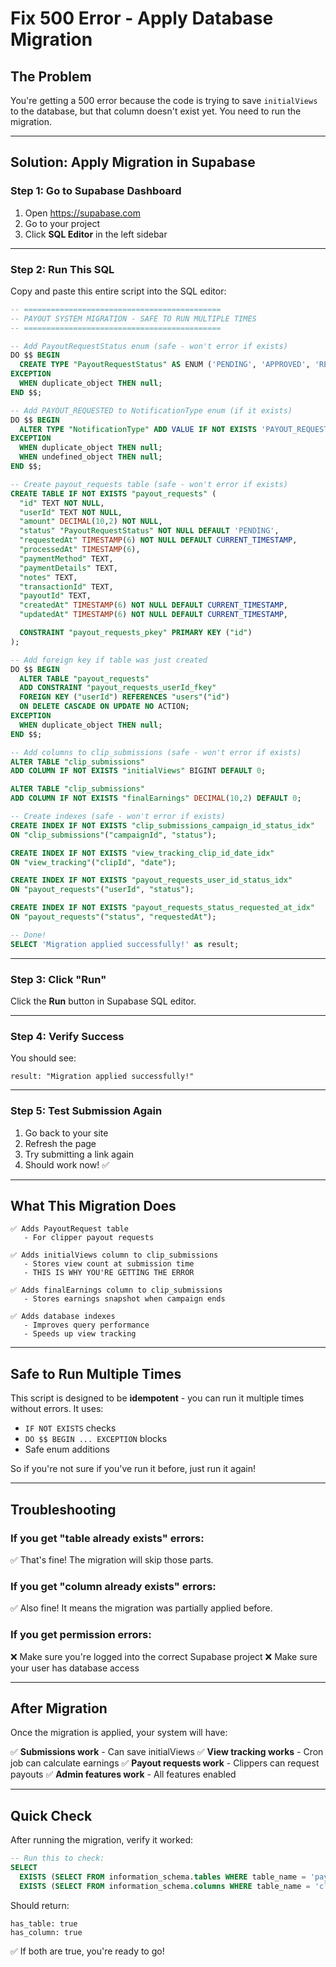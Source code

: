 # Fix 500 Error - Apply Database Migration

## The Problem

You're getting a 500 error because the code is trying to save `initialViews` to the database, but that column doesn't exist yet. You need to run the migration.

---

## Solution: Apply Migration in Supabase

### Step 1: Go to Supabase Dashboard

1. Open https://supabase.com
2. Go to your project
3. Click **SQL Editor** in the left sidebar

---

### Step 2: Run This SQL

Copy and paste this entire script into the SQL editor:

```sql
-- ============================================
-- PAYOUT SYSTEM MIGRATION - SAFE TO RUN MULTIPLE TIMES
-- ============================================

-- Add PayoutRequestStatus enum (safe - won't error if exists)
DO $$ BEGIN
  CREATE TYPE "PayoutRequestStatus" AS ENUM ('PENDING', 'APPROVED', 'REJECTED', 'COMPLETED');
EXCEPTION
  WHEN duplicate_object THEN null;
END $$;

-- Add PAYOUT_REQUESTED to NotificationType enum (if it exists)
DO $$ BEGIN
  ALTER TYPE "NotificationType" ADD VALUE IF NOT EXISTS 'PAYOUT_REQUESTED';
EXCEPTION
  WHEN duplicate_object THEN null;
  WHEN undefined_object THEN null;
END $$;

-- Create payout_requests table (safe - won't error if exists)
CREATE TABLE IF NOT EXISTS "payout_requests" (
  "id" TEXT NOT NULL,
  "userId" TEXT NOT NULL,
  "amount" DECIMAL(10,2) NOT NULL,
  "status" "PayoutRequestStatus" NOT NULL DEFAULT 'PENDING',
  "requestedAt" TIMESTAMP(6) NOT NULL DEFAULT CURRENT_TIMESTAMP,
  "processedAt" TIMESTAMP(6),
  "paymentMethod" TEXT,
  "paymentDetails" TEXT,
  "notes" TEXT,
  "transactionId" TEXT,
  "payoutId" TEXT,
  "createdAt" TIMESTAMP(6) NOT NULL DEFAULT CURRENT_TIMESTAMP,
  "updatedAt" TIMESTAMP(6) NOT NULL DEFAULT CURRENT_TIMESTAMP,

  CONSTRAINT "payout_requests_pkey" PRIMARY KEY ("id")
);

-- Add foreign key if table was just created
DO $$ BEGIN
  ALTER TABLE "payout_requests" 
  ADD CONSTRAINT "payout_requests_userId_fkey" 
  FOREIGN KEY ("userId") REFERENCES "users"("id") 
  ON DELETE CASCADE ON UPDATE NO ACTION;
EXCEPTION
  WHEN duplicate_object THEN null;
END $$;

-- Add columns to clip_submissions (safe - won't error if exists)
ALTER TABLE "clip_submissions" 
ADD COLUMN IF NOT EXISTS "initialViews" BIGINT DEFAULT 0;

ALTER TABLE "clip_submissions" 
ADD COLUMN IF NOT EXISTS "finalEarnings" DECIMAL(10,2) DEFAULT 0;

-- Create indexes (safe - won't error if exists)
CREATE INDEX IF NOT EXISTS "clip_submissions_campaign_id_status_idx" 
ON "clip_submissions"("campaignId", "status");

CREATE INDEX IF NOT EXISTS "view_tracking_clip_id_date_idx" 
ON "view_tracking"("clipId", "date");

CREATE INDEX IF NOT EXISTS "payout_requests_user_id_status_idx" 
ON "payout_requests"("userId", "status");

CREATE INDEX IF NOT EXISTS "payout_requests_status_requested_at_idx" 
ON "payout_requests"("status", "requestedAt");

-- Done!
SELECT 'Migration applied successfully!' as result;
```

---

### Step 3: Click "Run"

Click the **Run** button in Supabase SQL editor.

---

### Step 4: Verify Success

You should see:
```
result: "Migration applied successfully!"
```

---

### Step 5: Test Submission Again

1. Go back to your site
2. Refresh the page
3. Try submitting a link again
4. Should work now! ✅

---

## What This Migration Does

```
✅ Adds PayoutRequest table
   - For clipper payout requests
   
✅ Adds initialViews column to clip_submissions
   - Stores view count at submission time
   - THIS IS WHY YOU'RE GETTING THE ERROR
   
✅ Adds finalEarnings column to clip_submissions
   - Stores earnings snapshot when campaign ends
   
✅ Adds database indexes
   - Improves query performance
   - Speeds up view tracking
```

---

## Safe to Run Multiple Times

This script is designed to be **idempotent** - you can run it multiple times without errors. It uses:
- `IF NOT EXISTS` checks
- `DO $$ BEGIN ... EXCEPTION` blocks
- Safe enum additions

So if you're not sure if you've run it before, just run it again!

---

## Troubleshooting

### If you get "table already exists" errors:
✅ That's fine! The migration will skip those parts.

### If you get "column already exists" errors:
✅ Also fine! It means the migration was partially applied before.

### If you get permission errors:
❌ Make sure you're logged into the correct Supabase project
❌ Make sure your user has database access

---

## After Migration

Once the migration is applied, your system will have:

✅ **Submissions work** - Can save initialViews
✅ **View tracking works** - Cron job can calculate earnings
✅ **Payout requests work** - Clippers can request payouts
✅ **Admin features work** - All features enabled

---

## Quick Check

After running the migration, verify it worked:

```sql
-- Run this to check:
SELECT 
  EXISTS (SELECT FROM information_schema.tables WHERE table_name = 'payout_requests') as has_table,
  EXISTS (SELECT FROM information_schema.columns WHERE table_name = 'clip_submissions' AND column_name = 'initialViews') as has_column;
```

Should return:
```
has_table: true
has_column: true
```

✅ If both are true, you're ready to go!

